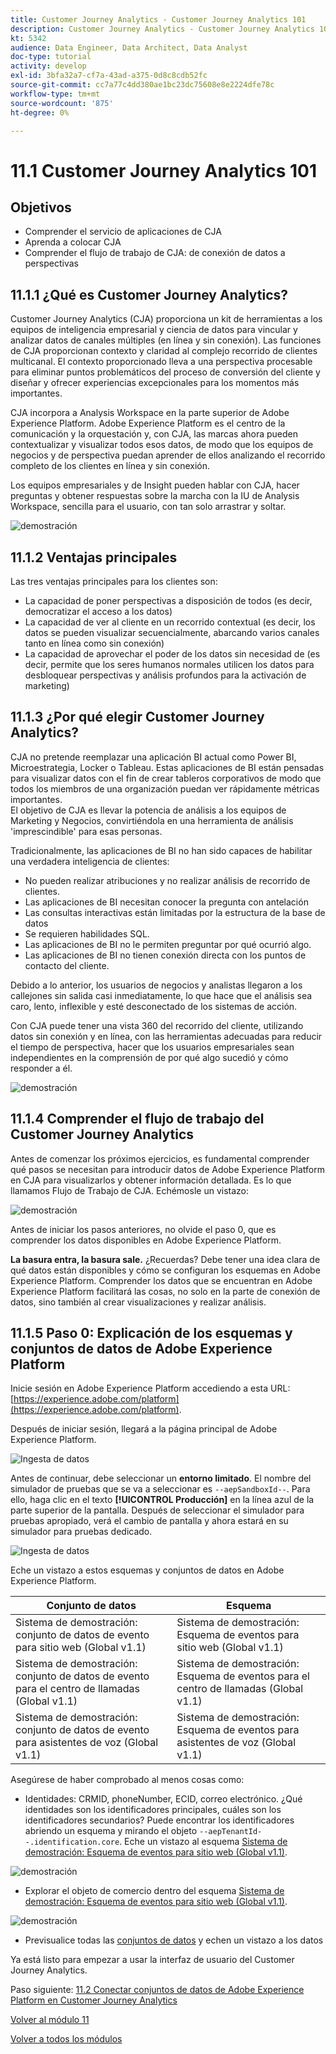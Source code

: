 ```yaml
---
title: Customer Journey Analytics - Customer Journey Analytics 101
description: Customer Journey Analytics - Customer Journey Analytics 101
kt: 5342
audience: Data Engineer, Data Architect, Data Analyst
doc-type: tutorial
activity: develop
exl-id: 3bfa32a7-cf7a-43ad-a375-0d8c8cdb52fc
source-git-commit: cc7a77c4dd380ae1bc23dc75608e8e2224dfe78c
workflow-type: tm+mt
source-wordcount: '875'
ht-degree: 0%

---
```


# 11.1 Customer Journey Analytics 101

## Objetivos

- Comprender el servicio de aplicaciones de CJA
- Aprenda a colocar CJA
- Comprender el flujo de trabajo de CJA: de conexión de datos a perspectivas

## 11.1.1 ¿Qué es Customer Journey Analytics?

Customer Journey Analytics (CJA) proporciona un kit de herramientas a los equipos de inteligencia empresarial y ciencia de datos para vincular y analizar datos de canales múltiples (en línea y sin conexión). Las funciones de CJA proporcionan contexto y claridad al complejo recorrido de clientes multicanal. El contexto proporcionado lleva a una perspectiva procesable para eliminar puntos problemáticos del proceso de conversión del cliente y diseñar y ofrecer experiencias excepcionales para los momentos más importantes.

CJA incorpora a Analysis Workspace en la parte superior de Adobe Experience Platform. Adobe Experience Platform es el centro de la comunicación y la orquestación y, con CJA, las marcas ahora pueden contextualizar y visualizar todos esos datos, de modo que los equipos de negocios y de perspectiva puedan aprender de ellos analizando el recorrido completo de los clientes en línea y sin conexión.

Los equipos empresariales y de Insight pueden hablar con CJA, hacer preguntas y obtener respuestas sobre la marcha con la IU de Analysis Workspace, sencilla para el usuario, con tan solo arrastrar y soltar.

![demostración](./images/cja-adv-analysis1.png)

## 11.1.2 Ventajas principales

Las tres ventajas principales para los clientes son:

- La capacidad de poner perspectivas a disposición de todos (es decir, democratizar el acceso a los datos)
- La capacidad de ver al cliente en un recorrido contextual (es decir, los datos se pueden visualizar secuencialmente, abarcando varios canales tanto en línea como sin conexión)
- La capacidad de aprovechar el poder de los datos sin necesidad de (es decir, permite que los seres humanos normales utilicen los datos para desbloquear perspectivas y análisis profundos para la activación de marketing)

## 11.1.3 ¿Por qué elegir Customer Journey Analytics?

CJA no pretende reemplazar una aplicación BI actual como Power BI, Microestrategia, Locker o Tableau. Estas aplicaciones de BI están pensadas para visualizar datos con el fin de crear tableros corporativos de modo que todos los miembros de una organización puedan ver rápidamente métricas importantes.\
El objetivo de CJA es llevar la potencia de análisis a los equipos de Marketing y Negocios, convirtiéndola en una herramienta de análisis &#39;imprescindible&#39; para esas personas.

Tradicionalmente, las aplicaciones de BI no han sido capaces de habilitar una verdadera inteligencia de clientes:

- No pueden realizar atribuciones y no realizar análisis de recorrido de clientes.
- Las aplicaciones de BI necesitan conocer la pregunta con antelación
- Las consultas interactivas están limitadas por la estructura de la base de datos
- Se requieren habilidades SQL.
- Las aplicaciones de BI no le permiten preguntar por qué ocurrió algo.
- Las aplicaciones de BI no tienen conexión directa con los puntos de contacto del cliente.

Debido a lo anterior, los usuarios de negocios y analistas llegaron a los callejones sin salida casi inmediatamente, lo que hace que el análisis sea caro, lento, inflexible y esté desconectado de los sistemas de acción.

Con CJA puede tener una vista 360 del recorrido del cliente, utilizando datos sin conexión y en línea, con las herramientas adecuadas para reducir el tiempo de perspectiva, hacer que los usuarios empresariales sean independientes en la comprensión de por qué algo sucedió y cómo responder a él.

![demostración](./images/cja-use-case.png)

## 11.1.4 Comprender el flujo de trabajo del Customer Journey Analytics

Antes de comenzar los próximos ejercicios, es fundamental comprender qué pasos se necesitan para introducir datos de Adobe Experience Platform en CJA para visualizarlos y obtener información detallada. Es lo que llamamos Flujo de Trabajo de CJA. Echémosle un vistazo:

![demostración](./images/cja-work-flow.jpg)

Antes de iniciar los pasos anteriores, no olvide el paso 0, que es comprender los datos disponibles en Adobe Experience Platform.

**La basura entra, la basura sale.** ¿Recuerdas? Debe tener una idea clara de qué datos están disponibles y cómo se configuran los esquemas en Adobe Experience Platform. Comprender los datos que se encuentran en Adobe Experience Platform facilitará las cosas, no solo en la parte de conexión de datos, sino también al crear visualizaciones y realizar análisis.

## 11.1.5 Paso 0: Explicación de los esquemas y conjuntos de datos de Adobe Experience Platform

Inicie sesión en Adobe Experience Platform accediendo a esta URL: [https://experience.adobe.com/platform](https://experience.adobe.com/platform).

Después de iniciar sesión, llegará a la página principal de Adobe Experience Platform.

![Ingesta de datos](../module2/images/home.png)

Antes de continuar, debe seleccionar un **entorno limitado**. El nombre del simulador de pruebas que se va a seleccionar es ``--aepSandboxId--``. Para ello, haga clic en el texto **[!UICONTROL Producción]** en la línea azul de la parte superior de la pantalla. Después de seleccionar el simulador para pruebas apropiado, verá el cambio de pantalla y ahora estará en su simulador para pruebas dedicado.

![Ingesta de datos](../module2/images/sb1.png)

Eche un vistazo a estos esquemas y conjuntos de datos en Adobe Experience Platform.

| Conjunto de datos | Esquema |
| ----------------- |-------------| 
| Sistema de demostración: conjunto de datos de evento para sitio web (Global v1.1) | Sistema de demostración: Esquema de eventos para sitio web (Global v1.1) |
| Sistema de demostración: conjunto de datos de evento para el centro de llamadas (Global v1.1) | Sistema de demostración: Esquema de eventos para el centro de llamadas (Global v1.1) |
| Sistema de demostración: conjunto de datos de evento para asistentes de voz (Global v1.1) | Sistema de demostración: Esquema de eventos para asistentes de voz (Global v1.1) |

Asegúrese de haber comprobado al menos cosas como:

- Identidades: CRMID, phoneNumber, ECID, correo electrónico. ¿Qué identidades son los identificadores principales, cuáles son los identificadores secundarios?
Puede encontrar los identificadores abriendo un esquema y mirando el objeto `--aepTenantId--.identification.core`. Eche un vistazo al esquema [Sistema de demostración: Esquema de eventos para sitio web (Global v1.1)](https://experience.adobe.com/platform/schema).

![demostración](./images/identity.png)

- Explorar el objeto de comercio dentro del esquema [Sistema de demostración: Esquema de eventos para sitio web (Global v1.1)](https://experience.adobe.com/platform/schema).

![demostración](./images/commerce.png)

- Previsualice todas las [conjuntos de datos](https://experience.adobe.com/platform/dataset/browse?limit=50&amp;page=1&amp;sortDescending=1&amp;sortField=created) y echen un vistazo a los datos

Ya está listo para empezar a usar la interfaz de usuario del Customer Journey Analytics.

Paso siguiente: [11.2 Conectar conjuntos de datos de Adobe Experience Platform en Customer Journey Analytics](./ex2.md)

[Volver al módulo 11](./customer-journey-analytics-build-a-dashboard.md)

[Volver a todos los módulos](../../overview.md)
